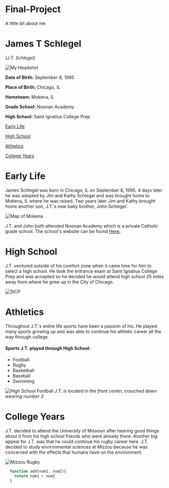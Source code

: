 # Final-Project
A little bit about me

# James T Schlegel
*(J.T. Schlegel)*

![My Headshot](https://media.licdn.com/dms/image/C5603AQGKv86yQYiTAA/profile-displayphoto-shrink_200_200/0?e=1580947200&v=beta&t=MmGmBD_1CnS982k16SeRcep66Y7EQzIACdSISYp6e-U)



**Date of Birth:** September 8, 1995

**Place of Birth:** Chicago, IL

**Hometown:** Mokena, IL

**Grade School:** Noonan Academy

**High School:** Saint Ignatius College Prep

[Early Life](#EarlyLife)

[High School](#HighSchool)

[Athletics](#Athletics)

[College Years](#CollegeYears)


# Early Life

  James Schlegel was born in Chicago, IL on September 8, 1995. 4 days later he was adopted by Jim and Kathy Schlegel and was brought home to Mokena, IL where he was raised. Two years later Jim and Kathy brought home another son, J.T.'s new baby brother, John Schlegel.

  ![Map of Mokena](https://img.bestplaces.net/images/city/1749854_IL_Mokena.png)

  J.T. and John both attended Noonan Academy which is a private Catholic grade school. The school's website can be found [Here.](https://www.noonanacademy.org/)

# High School

  J.T. ventured outside of his comfort zone when it came time for him to select a high school. He took the entrance exam at Saint Ignatius College Prep and was accepted so he decided he would attend high school 25 miles away from where he grew up in the City of Chicago.

  ![SICP](https://www.wynndalco.com/wp-content/uploads/2018/09/St.-Ignatius-College-Prep.jpg)

# Athletics

Throughout J.T.'s entire life sports have been a passion of his. He played many sports growing up and was able to continue his athletic career all the way through college.

#### Sports J.T. played through High School:
- Football
- Rugby
- Basketball
- Baseball
- Swimming

![High School Football](https://scontent-ort2-2.xx.fbcdn.net/v/t31.0-8/1401479_10200711526214843_1339284068_o.jpg?_nc_cat=109&_nc_ohc=5mxn98IoSl0AQnQyNStD7o2WBtpIBtn9S2NUePsyiZeq5PFJCIBwFscuw&_nc_ht=scontent-ort2-2.xx&oh=639bfb7295328a568dc079019b437d2a&oe=5E819DFF)
*J.T. is located in the front center, crouched down wearing number 3*

# College Years

J.T. decided to attend the University of Missouri after hearing good things about it from his high school friends who were already there. Another big appeal for J.T. was that he could continue his rugby career here. J.T. decided to study environmental sciences at Mizzou because he was concerned with the effects that humans have on the environment.

![Mizzou Rugby](https://scontent-ort2-2.xx.fbcdn.net/v/t1.0-9/11061165_10200878394957520_7436646342509983691_n.jpg?_nc_cat=100&_nc_ohc=9Zyl3lZ40GkAQlM1BdexP8nwWL5P9NyKPlwCBawaRCtbNsqSbO0Ujmabg&_nc_ht=scontent-ort2-2.xx&oh=91d330709626a52c3d8730893da51910&oe=5E806368)

``` javascript
  function add(num1, num2){
    return num1 + num2
  }
```
